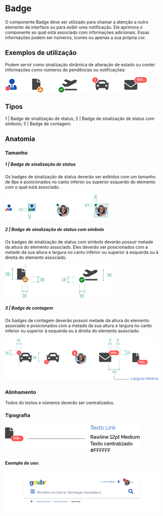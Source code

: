 # Badge
O componente Badge deve ser utilizado para chamar a atenção a outro elemento da interface ou para exibir uma notificação. Ele aprimora o componente ao qual está associado com informações adicionais. Essas informações podem ser números, ícones ou apenas a sua própria cor.



## Exemplos de utilização

Podem servir como sinalização dinâmica de alteração de estado ou conter informações como números de pendências ou notificações:

![Badge Exemplos de Utilização](imagens/badge_exemplos.png)

## Tipos

1 | Badge de sinalização de status;
2 | Badge de sinalização de status com símbolo;
3 | Badge de contagem.



## Anatomia


### Tamanho

##### 1 | Badge de sinalização de status
Os badges de sinalização de status deverão ser exibidos com um tamanho de 8px e posicionados no canto inferior ou superior esquerdo do elemento com o qual está associado.

![Badge de sinalização de status](imagens/badge_sinalizacao_status_anatomia.png)




##### 2 | Badge de sinalização de status com símbolo
Os badges de sinalização de status com símbolo deverão possuir metade da altura do elemento associado. Eles deverão ser posicionados com a metade da sua altura e largura no canto inferior ou superior à esquerda ou à direita do elemento associado.



![Badge de sinalização de status com símbolo](imagens/badge_sinalizacao_status_simbolo_anatomia.png)





##### 3 | Badge de contagem
Os badges de contagem deverão possuir metade da altura do elemento associado e posicionados com a metade da sua altura e largura no canto inferior ou superior à esquerda ou à direita do elemento associado.



![Badge de contagem](imagens/badge_contagem_anatomia.png)


### Alinhamento
Todos do textos e números deverão ser centralizados.


### Tipografia
![Badge de contagem](imagens/badge_tipografia.png)


#### Exemplo de uso:
![Badge Exemplo de uso](imagens/badge_exemplos_uso.png)

